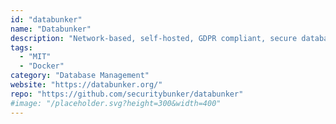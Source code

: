 ```yaml
---
id: "databunker"
name: "Databunker"
description: "Network-based, self-hosted, GDPR compliant, secure database for personal data or PII."
tags:
  - "MIT"
  - "Docker"
category: "Database Management"
website: "https://databunker.org/"
repo: "https://github.com/securitybunker/databunker"
#image: "/placeholder.svg?height=300&width=400"
---
```



